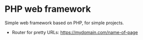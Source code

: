 # PHP web framework

Simple web framework based on PHP, for simple projects.

* Router for pretty URLs: https://mydomain.com/name-of-page


